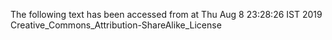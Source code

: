 The following text has been accessed from at Thu Aug 8 23:28:26 IST 2019
Creative_Commons_Attribution-ShareAlike_License
